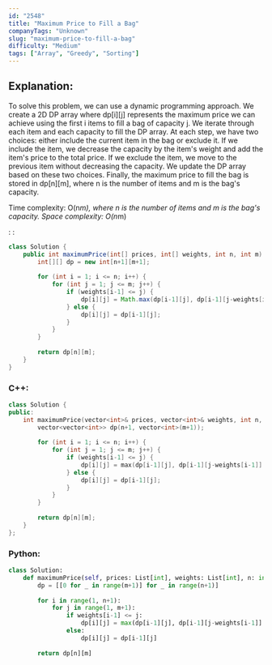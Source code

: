 ```yaml
---
id: "2548"
title: "Maximum Price to Fill a Bag"
companyTags: "Unknown"
slug: "maximum-price-to-fill-a-bag"
difficulty: "Medium"
tags: ["Array", "Greedy", "Sorting"]
---
```


## Explanation:
To solve this problem, we can use a dynamic programming approach. We create a 2D DP array where dp[i][j] represents the maximum price we can achieve using the first i items to fill a bag of capacity j. We iterate through each item and each capacity to fill the DP array. At each step, we have two choices: either include the current item in the bag or exclude it. If we include the item, we decrease the capacity by the item's weight and add the item's price to the total price. If we exclude the item, we move to the previous item without decreasing the capacity. We update the DP array based on these two choices. Finally, the maximum price to fill the bag is stored in dp[n][m], where n is the number of items and m is the bag's capacity.

Time complexity: O(n*m), where n is the number of items and m is the bag's capacity.
Space complexity: O(n*m)

:
:
```java
class Solution {
    public int maximumPrice(int[] prices, int[] weights, int n, int m) {
        int[][] dp = new int[n+1][m+1];
        
        for (int i = 1; i <= n; i++) {
            for (int j = 1; j <= m; j++) {
                if (weights[i-1] <= j) {
                    dp[i][j] = Math.max(dp[i-1][j], dp[i-1][j-weights[i-1]] + prices[i-1]);
                } else {
                    dp[i][j] = dp[i-1][j];
                }
            }
        }
        
        return dp[n][m];
    }
}
```

### C++:
```cpp
class Solution {
public:
    int maximumPrice(vector<int>& prices, vector<int>& weights, int n, int m) {
        vector<vector<int>> dp(n+1, vector<int>(m+1));
        
        for (int i = 1; i <= n; i++) {
            for (int j = 1; j <= m; j++) {
                if (weights[i-1] <= j) {
                    dp[i][j] = max(dp[i-1][j], dp[i-1][j-weights[i-1]] + prices[i-1]);
                } else {
                    dp[i][j] = dp[i-1][j];
                }
            }
        }
        
        return dp[n][m];
    }
};
```

### Python:
```python
class Solution:
    def maximumPrice(self, prices: List[int], weights: List[int], n: int, m: int) -> int:
        dp = [[0 for _ in range(m+1)] for _ in range(n+1)]
        
        for i in range(1, n+1):
            for j in range(1, m+1):
                if weights[i-1] <= j:
                    dp[i][j] = max(dp[i-1][j], dp[i-1][j-weights[i-1]] + prices[i-1])
                else:
                    dp[i][j] = dp[i-1][j]
        
        return dp[n][m]
```
